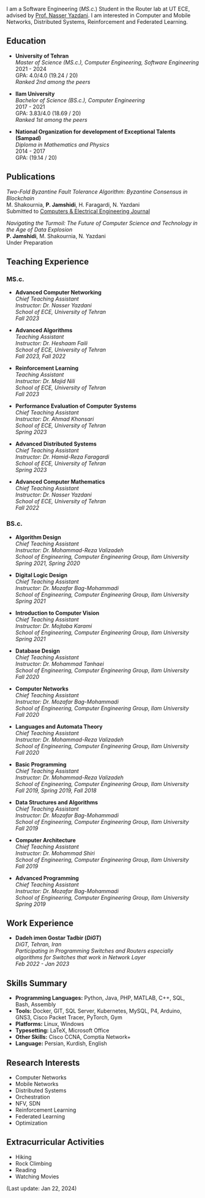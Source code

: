 I am a Software Engineering (_MS.c._) Student in the Router lab at UT ECE, advised by [Prof. Nasser Yazdani](https://ece.ut.ac.ir/en/~yazdani). I am interested in Computer and Mobile Networks, Distributed Systems, Reinforcement and Federated Learning.<br>

## Education

- **University of Tehran**  
  _Master of Science (MS.c.), Computer Engineering, Software Engineering_  
  2021 - 2024  
  GPA: 4.0/4.0 (19.24 / 20)  
  _Ranked 2nd among the peers_
  
- **Ilam University**  
  _Bachelor of Science (BS.c.), Computer Engineering_  
  2017 - 2021  
  GPA: 3.83/4.0 (18.69 / 20)  
  _Ranked 1st among the peers_

- **National Organization for development of Exceptional Talents (Sampad)**  
  _Diploma in Mathematics and Physics_  
  2014 - 2017  
  GPA: (19.14 / 20)

## Publications
_Two-Fold Byzantine Fault Tolerance Algorithm: Byzantine Consensus in Blockchain_<br>
M. Shakournia, __P. Jamshidi__, H. Faragardi, N. Yazdani<br>
Submitted to [Computers & Electrical Engineering Journal](https://www.sciencedirect.com/journal/computers-and-electrical-engineering)<br>

_Navigating the Turmoil: The Future of Computer Science and Technology in the Age of Data Explosion_<br>
__P. Jamshidi__, M. Shakournia, N. Yazdani<br>
Under Preparation<br>


## Teaching Experience

### MS.c.

- **Advanced Computer Networking**  
  _Chief Teaching Assistant_<br>
  _Instructor: Dr. Nasser Yazdani_ <br>
  _School of ECE, University of Tehran_ <br>
  _Fall 2023_

- **Advanced Algorithms**  
  _Teaching Assistant_<br>
  _Instructor: Dr. Heshaam Faili_ <br>
  _School of ECE, University of Tehran_ <br>
  _Fall 2023, Fall 2022_
  
- **Reinforcement Learning**  
  _Teaching Assistant_<br>
  _Instructor: Dr. Majid Nili_ <br>
  _School of ECE, University of Tehran_ <br>
  _Fall 2023_
  
- **Performance Evaluation of Computer Systems**  
  _Chief Teaching Assistant_<br>
  _Instructor: Dr. Ahmad Khonsari_ <br>
  _School of ECE, University of Tehran_ <br>
  _Spring 2023_

- **Advanced Distributed Systems**  
  _Chief Teaching Assistant_<br>
  _Instructor: Dr. Hamid-Reza Faragardi_ <br>
  _School of ECE, University of Tehran_ <br>
  _Spring 2023_

- **Advanced Computer Mathematics**  
  _Chief Teaching Assistant_<br>
  _Instructor: Dr. Nasser Yazdani_ <br>
  _School of ECE, University of Tehran_ <br>
  _Fall 2022_

### BS.c.

- **Algorithm Design**  
  _Chief Teaching Assistant_<br>
  _Instructor: Dr. Mohammad-Reza Valizadeh_ <br>
  _School of Engineering, Computer Engineering Group, Ilam University_ <br>
  _Spring 2021, Spring 2020_

- **Digital Logic Design**  
  _Chief Teaching Assistant_<br>
  _Instructor: Dr. Mozafar Bag-Mohammadi_ <br>
  _School of Engineering, Computer Engineering Group, Ilam University_ <br>
  _Spring 2021_

- **Introduction to Computer Vision**  
  _Chief Teaching Assistant_<br>
  _Instructor: Dr. Mojtaba Karami_ <br>
  _School of Engineering, Computer Engineering Group, Ilam University_ <br>
  _Spring 2021_

- **Database Design**  
  _Chief Teaching Assistant_<br>
  _Instructor: Dr. Mohammad Tanhaei_ <br>
  _School of Engineering, Computer Engineering Group, Ilam University_ <br>
  _Fall 2020_

- **Computer Networks**  
  _Chief Teaching Assistant_<br>
  _Instructor: Dr. Mozafar Bag-Mohammadi_ <br>
  _School of Engineering, Computer Engineering Group, Ilam University_ <br>
  _Fall 2020_

- **Languages and Automata Theory**  
  _Chief Teaching Assistant_<br>
  _Instructor: Dr. Mohammad-Reza Valizadeh_ <br>
  _School of Engineering, Computer Engineering Group, Ilam University_ <br>
  _Fall 2020_

- **Basic Programming**  
  _Chief Teaching Assistant_<br>
  _Instructor: Dr. Mohammad-Reza Valizadeh_ <br>
  _School of Engineering, Computer Engineering Group, Ilam University_ <br>
  _Fall 2019, Spring 2019, Fall 2018_

- **Data Structures and Algorithms**  
  _Chief Teaching Assistant_<br>
  _Instructor: Dr. Mozafar Bag-Mohammadi_ <br>
  _School of Engineering, Computer Engineering Group, Ilam University_ <br>
  _Fall 2019_

- **Computer Architecture**  
  _Chief Teaching Assistant_<br>
  _Instructor: Dr. Mohammad Shiri_ <br>
  _School of Engineering, Computer Engineering Group, Ilam University_ <br>
  _Fall 2019_

- **Advanced Programming**  
  _Chief Teaching Assistant_<br>
  _Instructor: Dr. Mozafar Bag-Mohammadi_ <br>
  _School of Engineering, Computer Engineering Group, Ilam University_ <br>
  _Spring 2019_

  
## Work Experience
- **Dadeh imen Gostar Tadbir (_DiGT_)**  
  _DiGT, Tehran, Iran_ <br>
  _Participating in Programming Switches and Routers especially algorithms for Switches that work in Network Layer_ <br>
  _Feb 2022 - Jan 2023_


## Skills Summary

- **Programming Languages:** Python, Java, PHP, MATLAB, C++, SQL, Bash, Assembly
- **Tools:** Docker, GIT, SQL Server, Kubernetes, MySQL, P4, Arduino, GNS3, Cisco Packet Tracer, PyTorch, Gym
- **Platforms:** Linux, Windows
- **Typesetting:** LaTeX, Microsoft Office
- **Other Skills:** Cisco CCNA, Comptia Network+
- **Language:** Persian, Kurdish, English

## Research Interests

- Computer Networks
- Mobile Networks
- Distributed Systems
- Orchestration
- NFV, SDN
- Reinforcement Learning
- Federated Learning
- Optimization


## Extracurricular Activities

- Hiking
- Rock Climbing
- Reading
- Watching Movies

(Last update: Jan 22, 2024)
